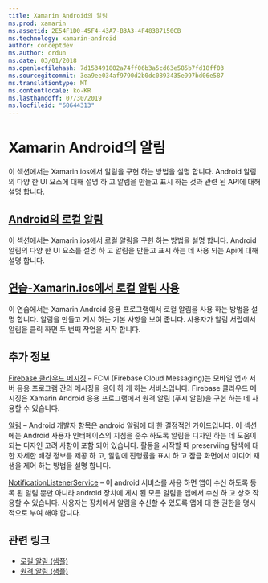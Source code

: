 ```yaml
---
title: Xamarin Android의 알림
ms.prod: xamarin
ms.assetid: 2E54F1D0-45F4-43A7-B3A3-4F483B7150CB
ms.technology: xamarin-android
author: conceptdev
ms.author: crdun
ms.date: 03/01/2018
ms.openlocfilehash: 7d153491802a74ff06b3a5cd63e585b7fd18ff03
ms.sourcegitcommit: 3ea9ee034af9790d2b0dc0893435e997bd06e587
ms.translationtype: MT
ms.contentlocale: ko-KR
ms.lasthandoff: 07/30/2019
ms.locfileid: "68644313"
---
```

# <a name="notifications-in-xamarinandroid"></a>Xamarin Android의 알림

이 섹션에서는 Xamarin.ios에서 알림을 구현 하는 방법을 설명 합니다. Android 알림의 다양 한 UI 요소에 대해 설명 하 고 알림을 만들고 표시 하는 것과 관련 된 API에 대해 설명 합니다.

## <a name="local-notifications-in-androidlocal-notificationsmd"></a>[Android의 로컬 알림](local-notifications.md)

이 섹션에서는 Xamarin.ios에서 로컬 알림을 구현 하는 방법을 설명 합니다. Android 알림의 다양 한 UI 요소를 설명 하 고 알림을 만들고 표시 하는 데 사용 되는 Api에 대해 설명 합니다.

## <a name="walkthrough---using-local-notifications-in-xamarinandroidlocal-notifications-walkthroughmd"></a>[연습-Xamarin.ios에서 로컬 알림 사용](local-notifications-walkthrough.md)  
 
이 연습에서는 Xamarin Android 응용 프로그램에서 로컬 알림을 사용 하는 방법을 설명 합니다. 알림을 만들고 게시 하는 기본 사항을 보여 줍니다. 사용자가 알림 서랍에서 알림을 클릭 하면 두 번째 작업을 시작 합니다. 

## <a name="further-reading"></a>추가 정보

[Firebase 클라우드 메시징](~/android/data-cloud/google-messaging/firebase-cloud-messaging.md) &ndash; FCM (Firebase Cloud Messaging)는 모바일 앱과 서버 응용 프로그램 간의 메시징을 용이 하 게 하는 서비스입니다. Firebase 클라우드 메시징은 Xamarin Android 응용 프로그램에서 원격 알림 (푸시 알림)을 구현 하는 데 사용할 수 있습니다.

[알림](https://developer.android.com/guide/topics/ui/notifiers/notifications.html) &ndash; Android 개발자 항목은 android 알림에 대 한 결정적인 가이드입니다. 이 섹션에는 Android 사용자 인터페이스의 지침을 준수 하도록 알림을 디자인 하는 데 도움이 되는 디자인 고려 사항이 포함 되어 있습니다. 활동을 시작할 때 preserviing 탐색에 대 한 자세한 배경 정보를 제공 하 고, 알림에 진행률을 표시 하 고 잠금 화면에서 미디어 재생을 제어 하는 방법을 설명 합니다.

[NotificationListenerService](xref:Android.Service.Notification.NotificationListenerService) &ndash; 이 android 서비스를 사용 하면 앱이 수신 하도록 등록 된 알림 뿐만 아니라 android 장치에 게시 된 모든 알림을 앱에서 수신 하 고 상호 작용할 수 있습니다.
사용자는 장치에서 알림을 수신할 수 있도록 앱에 대 한 권한을 명시적으로 부여 해야 합니다.

## <a name="related-links"></a>관련 링크

- [로컬 알림 (샘플)](https://docs.microsoft.com/samples/xamarin/monodroid-samples/localnotifications)
- [원격 알림 (샘플)](https://docs.microsoft.com/samples/xamarin/monodroid-samples/remotenotifications)
